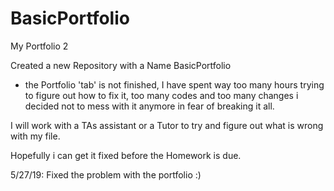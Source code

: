 # BasicPortfolio
My Portfolio 2


Created a new Repository with a Name BasicPortfolio

* the Portfolio 'tab' is not finished, I have spent way too many hours trying to figure out how to fix it, 
 too many codes and too many changes i decided not to mess with it anymore in fear of breaking it all.

I will work with a TAs assistant or a Tutor to try and figure out what is wrong with my file. 

Hopefully i can get it fixed before the Homework is due.

5/27/19: Fixed the problem with the portfolio :)
